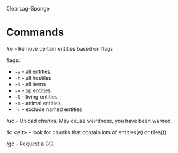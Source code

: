 ClearLag-Sponge

# Commands
/re - Remove certain entities based on flags

flags:
 - `-a` - all entities
 - `-h` - all hostiles
 - `-i` - all items
 - `-x` - xp entities
 - `-l` - living entities
 - `-m` - animal entities
 - `-n` - exclude named entities

/uc - Unload chunks. May cause weirdness, you have been warned.

/lc <e|t> - look for chunks that contain lots of entities(e) or tiles(t)

/gc - Request a GC.